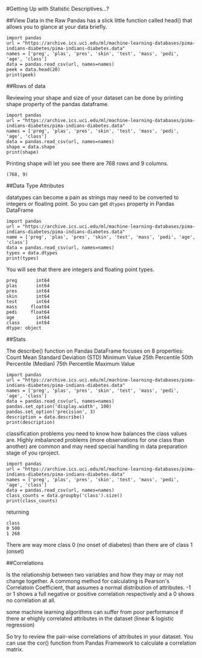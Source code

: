 #Getting Up with Statistic Descriptives...?

##View Data in the Raw
Pandas has a slick little function called head() that allows you to glance at your data briefly. 
```
import pandas
url = "https://archive.ics.uci.edu/ml/machine-learning-databases/pima-indians-diabetes/pima-indians-diabetes.data"
names = ['preg', 'plas', 'pres', 'skin', 'test', 'mass', 'pedi', 'age', 'class']
data = pandas.read_csv(url, names=names)
peek = data.head(20)
print(peek)
```

##Rows of data

Reviewing your shape and size of your dataset can be done by printing shape property of the pandas dataframe. 

```
import pandas
url = "https://archive.ics.uci.edu/ml/machine-learning-databases/pima-indians-diabetes/pima-indians-diabetes.data"
names = ['preg', 'plas', 'pres', 'skin', 'test', 'mass', 'pedi', 'age', 'class']
data = pandas.read_csv(url, names=names)
shape = data.shape
print(shape)
```
Printing shape will let you see there are 768 rows and 9 columns. 
```
(768, 9)
```

##Data Type Attributes

datatypes can become a pain as strings may need to be converted to integers or floating point. So you can get `dtypes` property in Pandas DataFrame

```
import pandas
url = "https://archive.ics.uci.edu/ml/machine-learning-databases/pima-indians-diabetes/pima-indians-diabetes.data"
name = ['preg', 'plas', 'pres', 'skin', 'test', 'mass', 'pedi', 'age', 'class']
data = pandas.read_csv(url, names=names)
types = data.dtypes
print(types)
```

You will see that there are integers and floating point types. 

```
preg       int64
plas       int64
pres       int64
skin       int64
test       int64
mass     float64
pedi     float64
age        int64
class      int64
dtype: object
```

##Stats 

The describe() function on Pandas DataFrame focuses on 8 properties: 
Count
Mean
Standard Deviation (STD)
Minimum Value
25th Percentile
50th Percentile (Median)
75th Percentile
Maximum Value

```
import pandas
url = "https://archive.ics.uci.edu/ml/machine-learning-databases/pima-indians-diabetes/pima-indians-diabetes.data"
names = ['preg', 'plas', 'pres', 'skin', 'test', 'mass', 'pedi', 'age', 'class']
data = pandas.read_csv(url, names=names)
pandas.set_option('display.width', 100)
pandas.set_option('precision', 3)
description = data.describe()
print(description)
```

classification problems you need to know how balances the class values are. Highly imbalanced problems (more observations for one class than another) are common and may need special handling in data preparation stage of you rproject. 

```
import pandas
url = "https://archive.ics.uci.edu/ml/machine-learning-databases/pima-indians-diabetes/pima-indians-diabetes.data"
names = ['preg', 'plas', 'pres', 'skin', 'test', 'mass', 'pedi', 'age', 'class']
data = pandas.read_csv(url, names=names)
class_counts = data.groupby('class').size()
print(class_counts)
```

returning

```
class
0 500
1 268
```
There are way more class 0 (no onset of diabetes) than there are of class 1 (onset)

##Correlations

Is the relationship between two variables and how they may or may not change together. A commong method for calculating is Pearson's Correlatoin Coefficient, that assumes a normal distribution of attributes. -1 or 1 shows a full negative or positive correlation respectively and a 0 shows no correlation at all. 

some machine learning algorithms can suffer from poor performance if there ar ehighly correlated attributes in the dataset (linear & logistic regression)

So try to review the pair-wise correlations of attributes in your dataset. You can use the cor() function from Pandas Framework to calculate a correlation matrix. 

